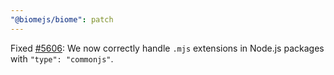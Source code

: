 ```yaml
---
"@biomejs/biome": patch
---
```


Fixed [#5606](https://github.com/biomejs/biome/issues/5606): We now correctly
handle `.mjs` extensions in Node.js packages with `"type": "commonjs"`.
